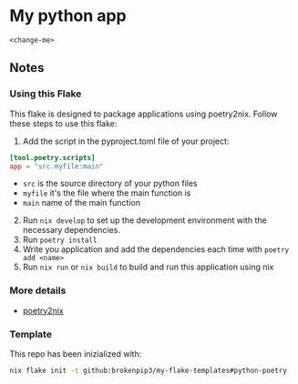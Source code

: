 # My python app

`<change-me>`

## Notes

### Using this Flake

This flake is designed to package applications using poetry2nix. Follow these steps to use this flake:

1. Add the script in the pyproject.toml file of your project:

```toml
[tool.poetry.scripts]
app = "src.myfile:main"
```

* `src` is the source directory of your python files
* `myfile` it's the file where the main function is
* `main` name of the main function

2. Run `nix develop` to set up the development environment with the necessary dependencies.
3. Run `poetry install`
4. Write you application and add the dependencies each time with `poetry add <name>`
5. Run `nix run` or `nix build` to build and run this application using nix

### More details

- [poetry2nix](https://github.com/nix-community/poetry2nix)

### Template

This repo has been inizialized with:

```bash
nix flake init -t github:brokenpip3/my-flake-templates#python-poetry
```